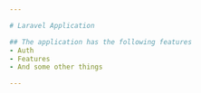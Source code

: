 ```yaml
---

# Laravel Application

## The application has the following features 
- Auth
- Features
- And some other things

---
```


